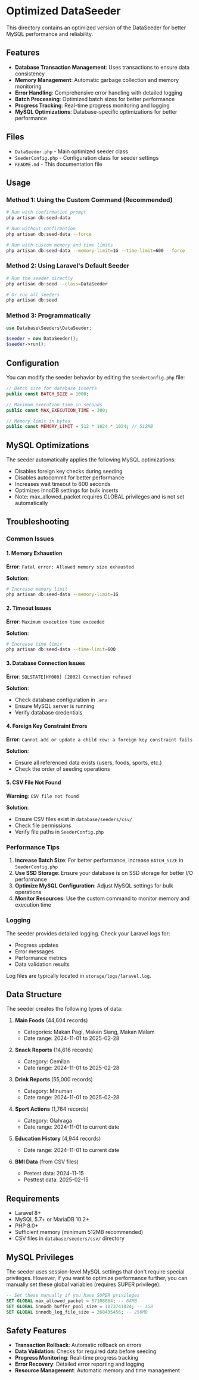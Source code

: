 # Optimized DataSeeder

This directory contains an optimized version of the DataSeeder for better MySQL performance and reliability.

## Features

-   **Database Transaction Management**: Uses transactions to ensure data consistency
-   **Memory Management**: Automatic garbage collection and memory monitoring
-   **Error Handling**: Comprehensive error handling with detailed logging
-   **Batch Processing**: Optimized batch sizes for better performance
-   **Progress Tracking**: Real-time progress monitoring and logging
-   **MySQL Optimizations**: Database-specific optimizations for better performance

## Files

-   `DataSeeder.php` - Main optimized seeder class
-   `SeederConfig.php` - Configuration class for seeder settings
-   `README.md` - This documentation file

## Usage

### Method 1: Using the Custom Command (Recommended)

```bash
# Run with confirmation prompt
php artisan db:seed-data

# Run without confirmation
php artisan db:seed-data --force

# Run with custom memory and time limits
php artisan db:seed-data --memory-limit=1G --time-limit=600 --force
```

### Method 2: Using Laravel's Default Seeder

```bash
# Run the seeder directly
php artisan db:seed --class=DataSeeder

# Or run all seeders
php artisan db:seed
```

### Method 3: Programmatically

```php
use Database\Seeders\DataSeeder;

$seeder = new DataSeeder();
$seeder->run();
```

## Configuration

You can modify the seeder behavior by editing the `SeederConfig.php` file:

```php
// Batch size for database inserts
public const BATCH_SIZE = 1000;

// Maximum execution time in seconds
public const MAX_EXECUTION_TIME = 300;

// Memory limit in bytes
public const MEMORY_LIMIT = 512 * 1024 * 1024; // 512MB
```

## MySQL Optimizations

The seeder automatically applies the following MySQL optimizations:

-   Disables foreign key checks during seeding
-   Disables autocommit for better performance
-   Increases wait timeout to 600 seconds
-   Optimizes InnoDB settings for bulk inserts
-   Note: max_allowed_packet requires GLOBAL privileges and is not set automatically

## Troubleshooting

### Common Issues

#### 1. Memory Exhaustion

**Error**: `Fatal error: Allowed memory size exhausted`

**Solution**:

```bash
# Increase memory limit
php artisan db:seed-data --memory-limit=1G
```

#### 2. Timeout Issues

**Error**: `Maximum execution time exceeded`

**Solution**:

```bash
# Increase time limit
php artisan db:seed-data --time-limit=600
```

#### 3. Database Connection Issues

**Error**: `SQLSTATE[HY000] [2002] Connection refused`

**Solution**:

-   Check database configuration in `.env`
-   Ensure MySQL server is running
-   Verify database credentials

#### 4. Foreign Key Constraint Errors

**Error**: `Cannot add or update a child row: a foreign key constraint fails`

**Solution**:

-   Ensure all referenced data exists (users, foods, sports, etc.)
-   Check the order of seeding operations

#### 5. CSV File Not Found

**Warning**: `CSV file not found`

**Solution**:

-   Ensure CSV files exist in `database/seeders/csv/`
-   Check file permissions
-   Verify file paths in `SeederConfig.php`

### Performance Tips

1. **Increase Batch Size**: For better performance, increase `BATCH_SIZE` in `SeederConfig.php`
2. **Use SSD Storage**: Ensure your database is on SSD storage for better I/O performance
3. **Optimize MySQL Configuration**: Adjust MySQL settings for bulk operations
4. **Monitor Resources**: Use the custom command to monitor memory and execution time

### Logging

The seeder provides detailed logging. Check your Laravel logs for:

-   Progress updates
-   Error messages
-   Performance metrics
-   Data validation results

Log files are typically located in `storage/logs/laravel.log`.

## Data Structure

The seeder creates the following types of data:

1. **Main Foods** (44,604 records)

    - Categories: Makan Pagi, Makan Siang, Makan Malam
    - Date range: 2024-11-01 to 2025-02-28

2. **Snack Reports** (14,616 records)

    - Category: Cemilan
    - Date range: 2024-11-01 to 2025-02-28

3. **Drink Reports** (55,000 records)

    - Category: Minuman
    - Date range: 2024-11-01 to 2025-02-28

4. **Sport Actions** (1,764 records)

    - Category: Olahraga
    - Date range: 2024-11-01 to current date

5. **Education History** (4,944 records)

    - Date range: 2024-11-01 to current date

6. **BMI Data** (from CSV files)
    - Pretest data: 2024-11-15
    - Posttest data: 2025-02-15

## Requirements

-   Laravel 8+
-   MySQL 5.7+ or MariaDB 10.2+
-   PHP 8.0+
-   Sufficient memory (minimum 512MB recommended)
-   CSV files in `database/seeders/csv/` directory

## MySQL Privileges

The seeder uses session-level MySQL settings that don't require special privileges. However, if you want to optimize performance further, you can manually set these global variables (requires SUPER privilege):

```sql
-- Set these manually if you have SUPER privileges
SET GLOBAL max_allowed_packet = 67108864; -- 64MB
SET GLOBAL innodb_buffer_pool_size = 1073741824; -- 1GB
SET GLOBAL innodb_log_file_size = 268435456; -- 256MB
```

## Safety Features

-   **Transaction Rollback**: Automatic rollback on errors
-   **Data Validation**: Checks for required data before seeding
-   **Progress Monitoring**: Real-time progress tracking
-   **Error Recovery**: Detailed error reporting and logging
-   **Resource Management**: Automatic memory and time management

